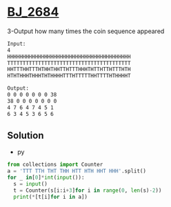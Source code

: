 # [BJ_2684](https://acmicpc.net/problem/2684)

3-Output how many times the coin sequence appeared

```txt
Input:
4
HHHHHHHHHHHHHHHHHHHHHHHHHHHHHHHHHHHHHHHH
TTTTTTTTTTTTTTTTTTTTTTTTTTTTTTTTTTTTTTTT
HHTTTHHTTTHTHHTHHTTHTTTHHHTHTTHTTHTTTHTH
HTHTHHHTHHHTHTHHHHTTTHTTTTTHHTTTTHTHHHHT

Output:
0 0 0 0 0 0 0 38
38 0 0 0 0 0 0 0
4 7 6 4 7 4 5 1
6 3 4 5 3 6 5 6
```

## Solution

* py

```py
from collections import Counter
a = 'TTT TTH THT THH HTT HTH HHT HHH'.split()
for _ in[0]*int(input()):
  s = input()
  t = Counter(s[i:i+3]for i in range(0, len(s)-2))
  print(*[t[i]for i in a])
```
